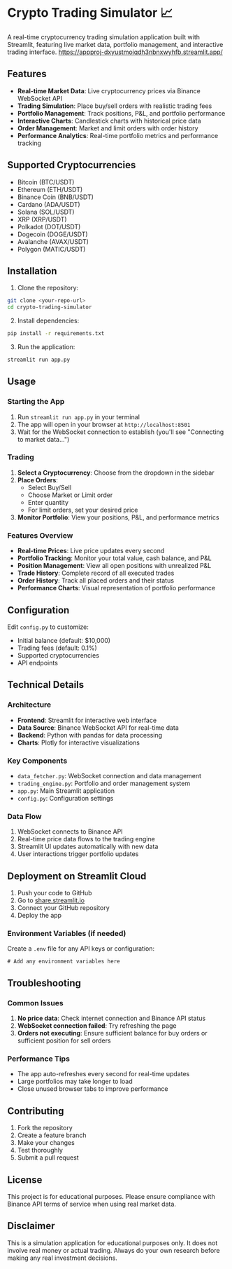 # Crypto Trading Simulator 📈

A real-time cryptocurrency trading simulation application built with Streamlit, featuring live market data, portfolio management, and interactive trading interface.
https://appproj-dxyustmoiqdh3nbnxwyhfb.streamlit.app/

## Features

- **Real-time Market Data**: Live cryptocurrency prices via Binance WebSocket API
- **Trading Simulation**: Place buy/sell orders with realistic trading fees
- **Portfolio Management**: Track positions, P&L, and portfolio performance
- **Interactive Charts**: Candlestick charts with historical price data
- **Order Management**: Market and limit orders with order history
- **Performance Analytics**: Real-time portfolio metrics and performance tracking

## Supported Cryptocurrencies

- Bitcoin (BTC/USDT)
- Ethereum (ETH/USDT)
- Binance Coin (BNB/USDT)
- Cardano (ADA/USDT)
- Solana (SOL/USDT)
- XRP (XRP/USDT)
- Polkadot (DOT/USDT)
- Dogecoin (DOGE/USDT)
- Avalanche (AVAX/USDT)
- Polygon (MATIC/USDT)

## Installation

1. Clone the repository:
```bash
git clone <your-repo-url>
cd crypto-trading-simulator
```

2. Install dependencies:
```bash
pip install -r requirements.txt
```

3. Run the application:
```bash
streamlit run app.py
```

## Usage

### Starting the App
1. Run `streamlit run app.py` in your terminal
2. The app will open in your browser at `http://localhost:8501`
3. Wait for the WebSocket connection to establish (you'll see "Connecting to market data...")

### Trading
1. **Select a Cryptocurrency**: Choose from the dropdown in the sidebar
2. **Place Orders**: 
   - Select Buy/Sell
   - Choose Market or Limit order
   - Enter quantity
   - For limit orders, set your desired price
3. **Monitor Portfolio**: View your positions, P&L, and performance metrics

### Features Overview
- **Real-time Prices**: Live price updates every second
- **Portfolio Tracking**: Monitor your total value, cash balance, and P&L
- **Position Management**: View all open positions with unrealized P&L
- **Trade History**: Complete record of all executed trades
- **Order History**: Track all placed orders and their status
- **Performance Charts**: Visual representation of portfolio performance

## Configuration

Edit `config.py` to customize:
- Initial balance (default: $10,000)
- Trading fees (default: 0.1%)
- Supported cryptocurrencies
- API endpoints

## Technical Details

### Architecture
- **Frontend**: Streamlit for interactive web interface
- **Data Source**: Binance WebSocket API for real-time data
- **Backend**: Python with pandas for data processing
- **Charts**: Plotly for interactive visualizations

### Key Components
- `data_fetcher.py`: WebSocket connection and data management
- `trading_engine.py`: Portfolio and order management system
- `app.py`: Main Streamlit application
- `config.py`: Configuration settings

### Data Flow
1. WebSocket connects to Binance API
2. Real-time price data flows to the trading engine
3. Streamlit UI updates automatically with new data
4. User interactions trigger portfolio updates

## Deployment on Streamlit Cloud

1. Push your code to GitHub
2. Go to [share.streamlit.io](https://share.streamlit.io)
3. Connect your GitHub repository
4. Deploy the app

### Environment Variables (if needed)
Create a `.env` file for any API keys or configuration:
```
# Add any environment variables here
```

## Troubleshooting

### Common Issues
1. **No price data**: Check internet connection and Binance API status
2. **WebSocket connection failed**: Try refreshing the page
3. **Orders not executing**: Ensure sufficient balance for buy orders or sufficient position for sell orders

### Performance Tips
- The app auto-refreshes every second for real-time updates
- Large portfolios may take longer to load
- Close unused browser tabs to improve performance

## Contributing

1. Fork the repository
2. Create a feature branch
3. Make your changes
4. Test thoroughly
5. Submit a pull request

## License

This project is for educational purposes. Please ensure compliance with Binance API terms of service when using real market data.

## Disclaimer

This is a simulation application for educational purposes only. It does not involve real money or actual trading. Always do your own research before making any real investment decisions.
